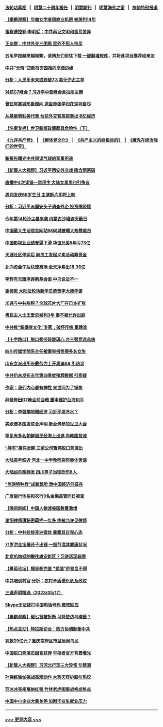 #### [法轮功真相](https://github.com/gfw-breaker/truth/blob/master/README.md?t=0) &nbsp;&nbsp;|&nbsp;&nbsp; [明慧二十周年报告](https://github.com/gfw-breaker/mh-reports/blob/master/README.md?t=0) &nbsp;&nbsp;|&nbsp;&nbsp;[明慧期刊](https://github.com/gfw-breaker/mh-qikan) &nbsp;&nbsp;|&nbsp;&nbsp; [明慧海外之窗](https://github.com/gfw-breaker/mh-news/blob/master/README.md?t=0) &nbsp;&nbsp;|&nbsp;&nbsp; [神韵特别报道](https://github.com/gfw-breaker/mh-news/blob/master/shenyun.md?t=0)
#### [【秦鹏观察】华裔女学者窃商业机密 被美判14年](../pages/nsc413/n14000012.md?t=05191543) 
#### [富察遭控罪 李明哲：中共再证文明和蛮荒差异](../pages/nsc413/n13999971.md?t=05191543) 
#### [王友群：中共外交三困局 里外不招人待见](../pages/nsc413/n13999728.md?t=05191543) 
#### 五毛举报越来越频繁，请网友们前往下载 [一键翻墙软件](https://github.com/gfw-breaker/ssr-accounts)，并将此项目推荐给亲友
#### [中共“无情”贷款将穷国推向崩溃边缘](../pages/nsc413/n13999828.md?t=05191543) 
#### [分析：人民币未来或跌破7.3 美元仍占主导](../pages/nsc413/n13999825.md?t=05191543) 
#### [对抗G7峰会？习近平中亚峰会急拉朋友圈](../pages/nsc413/n13998969.md?t=05191543) 
#### [曾任郭富城形象顾问 造型师张学润在深圳自尽](../pages/nsc413/n13999934.md?t=05191543) 
#### [从基层到驻美代表 台前外交官高硕泰出书忆经历](../pages/nsc413/n13999623.md?t=05191543) 
#### [【名家专栏】世卫新版政策颇具危险性（下）](../pages/nsc413/n13996714.md?t=05191543) 
#### [《九评共产党》](https://github.com/begood0513/9ping.md/blob/master/README.md) &nbsp;|&nbsp; [《解体党文化》](../../../../jtdwh.md/blob/master/README.md)  &nbsp;|&nbsp; [《共产主义的终极目的》](../../../../gczydzjmd.md/blob/master/README.md) &nbsp;|&nbsp; [《魔鬼在统治我们的世界》](../../../../mgztzwmdsj.md/blob/master/README.md) 
#### [新报告曝光中共间谍气球的军事用途](../pages/nsc413/n13999698.md?t=05191543) 
#### [【新唐人大视野】习近平西安外交戏 隐含两密码](../pages/nsc413/n13999899.md?t=05191543) 
#### [直播中4次读错一常用字 大陆女星周也引争议](../pages/nsc413/n13999910.md?t=05191543) 
#### [周润发庆68岁生日 主演新片即将上映](../pages/nsc413/n13999809.md?t=05191543) 
#### [分析：习近平派国安头子调查外企 投资圈恐慌](../pages/nsc413/n13999827.md?t=05191543) 
#### [今年第14轮沙尘暴来袭 内蒙古沙墙遮天蔽日](../pages/nsc413/n13999855.md?t=05191543) 
#### [中国最大生活信息网站58同城被曝大规模裁员](../pages/nsc413/n13999911.md?t=05191543) 
#### [中国影视业业绩普遍下滑 华谊兄弟5年亏73亿](../pages/nsc413/n13999887.md?t=05191543) 
#### [天涯社区停运后 前员工发起义卖活动筹资金](../pages/nsc413/n13999800.md?t=05191543) 
#### [北向资金午后快速离场 全天净卖出18.36亿](../pages/nsc413/n13999519.md?t=05191543) 
#### [李辉有无跟泽连斯基会面 中乌说法不一](../pages/nsc413/n13999810.md?t=05191543) 
#### [谢师恩 大陆法轮功新学员恭贺李大师华诞](../pages/nsc413/n13999582.md?t=05191543) 
#### [加速与中共脱钩？全球芯片大厂在日本扩张](../pages/nsc413/n13999797.md?t=05191543) 
#### [粤民主人士王爱忠被判3年 妻不被允许出庭](../pages/nsc413/n13999773.md?t=05191543) 
#### [中共推“新婚育文化”专家：破坏传统 重建难](../pages/nsc413/n13999328.md?t=05191543) 
#### [【十字路口】脱口秀咬碎玻璃心 台三强竞选总统](../pages/nsc413/n13999626.md?t=05191543) 
#### [四川传媒学院系主任被妻举报性侵多名女生](../pages/nsc413/n13999770.md?t=05191543) 
#### [山东女派出所长戴劳力士开奥迪A8 引热议](../pages/nsc413/n13999520.md?t=05191543) 
#### [中共仍未发布去年第四季度殡葬数据 引质疑](../pages/nsc413/n13999583.md?t=05191543) 
#### [作家：我们内心都有神性 来世间为了锤炼](../pages/nsc413/n13999682.md?t=05191543) 
#### [拜登岸田G7峰会前会晤 重申维护台海和平](../pages/nsc413/n13999686.md?t=05191543) 
#### [分析：李强搞地摊经济 习近平泼冷水？](../pages/nsc413/n13999277.md?t=05191543) 
#### [美欧澳多国发联合声明 挺台湾参加世卫大会](../pages/nsc413/n13999605.md?t=05191543) 
#### [罕见有多名朝鲜居民经海上出逃 向韩国投诚](../pages/nsc413/n13999668.md?t=05191543) 
#### [“辱军”事件发酵 三家公司暂停脱口秀演出](../pages/nsc413/n13999593.md?t=05191543) 
#### [大陆高考临近 河北一中学教师突然集体罢课](../pages/nsc413/n13999584.md?t=05191543) 
#### [大陆凶杀案频发 四川男子当街砍伤8人 ](../pages/nsc413/n13999528.md?t=05191543) 
#### [“旅游特种兵”成新趋势 泄中国经济何征兆](../pages/nsc413/n13999308.md?t=05191543) 
#### [广发银行体系和农行3名金融高管同日被查](../pages/nsc413/n13999506.md?t=05191543) 
#### [【晚间新闻】中国人偷渡美国数量激增](../pages/nsc413/n13999511.md?t=05191543) 
#### [谢阳律师遭秘密羁押一年多 终被允许见律师](../pages/nsc413/n13999419.md?t=05191543) 
#### [分析：中共拉拢非洲媒体 暴露其自卑心态](../pages/nsc413/n13999339.md?t=05191543) 
#### [71岁洪金宝偕孙子出镜 一细节泄其健康状况](../pages/nsc413/n13999223.md?t=05191543) 
#### [北京机构抵制搬往雄安新区？习讲话现端倪](../pages/nsc413/n13999284.md?t=05191543) 
#### [【菁英论坛】横竖都完蛋 “爱国”侨领当不得](../pages/nsc413/n13999230.md?t=05191543) 
#### [中共培训村官 分析：农村矛盾激化危及政权](../pages/nsc413/n13999293.md?t=05191543) 
#### [三退声明精选（2023/05/17）](../pages/nsc413/n13999312.md?t=05191543) 
#### [Skype无法拨打中国电话号码 微软回应](../pages/nsc413/n13999239.md?t=05191543) 
#### [【秦鹏观察】俄匕首被折断 习特使访乌碰壁？](../pages/nsc413/n13999215.md?t=05191543) 
#### [【热点互动】特拉斯访台：西方协调制衡中共](../pages/nsc413/n13999124.md?t=05191543) 
#### [罚款29亿元？重庆南岸区市监局闹乌龙](../pages/nsc413/n13999172.md?t=05191543) 
#### [中国脱口秀演员因言获罪 举报者官方背景曝光](../pages/nsc413/n13999157.md?t=05191543) 
#### [【新唐人大视野】习河北行现三大异常 引猜测](../pages/nsc413/n13999042.md?t=05191543) 
#### [孙俪练瑜伽挑战高难动作 大热天穿护膝引热议](../pages/nsc413/n13999073.md?t=05191543) 
#### [范冰冰亮相戛纳红毯 竹林老虎图案战袍成焦点](../pages/nsc413/n13999136.md?t=05191543) 
#### [中国中小企业大量关停 加剧毕业生就业压力](../pages/nsc413/n13999160.md?t=05191543) 

----
#### [ >>> 更早内容 <<< ](../indexes/nsc413-earlier.md)
